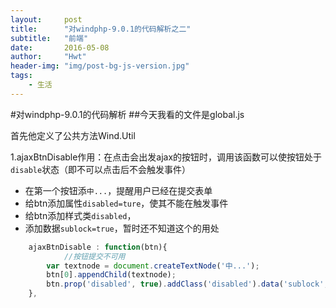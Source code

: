 ```yaml
---
layout:     post
title:      "对windphp-9.0.1的代码解析之二"
subtitle:   "前端"
date:       2016-05-08
author:     "Hwt"
header-img: "img/post-bg-js-version.jpg"
tags:
    - 生活
---
```



#对windphp-9.0.1的代码解析
##今天我看的文件是global.js

首先他定义了公共方法Wind.Util

1.ajaxBtnDisable作用：在点击会出发ajax的按钮时，调用该函数可以使按钮处于`disable`状态（即不可以点击后不会触发事件）

* 在第一个按钮添`中...`，提醒用户已经在提交表单
* 给btn添加属性`disabled=ture`，使其不能在触发事件
* 给btn添加样式类`disabled`，
* 添加数据`sublock=true`，暂时还不知道这个的用处
```javascript
    ajaxBtnDisable : function(btn){
    	    //按钮提交不可用
		var textnode = document.createTextNode('中...');
		btn[0].appendChild(textnode);
		btn.prop('disabled', true).addClass('disabled').data('sublock', true);
	},
```


